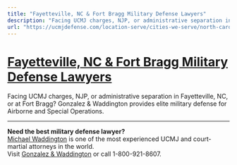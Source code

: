 ```yaml
---
title: "Fayetteville, NC & Fort Bragg Military Defense Lawyers"
description: "Facing UCMJ charges, NJP, or administrative separation in Fayetteville, NC, or at Fort Bragg? Gonzalez &amp; Waddington provides elite military defense for Airborne and Special Operations."
url: "https://ucmjdefense.com/location-serve/cities-we-serve/north-carolina-military-defense-lawyers/fayetteville-nc-military-defense-lawyers.html"
---
```


# [Fayetteville, NC & Fort Bragg Military Defense Lawyers](https://ucmjdefense.com/location-serve/cities-we-serve/north-carolina-military-defense-lawyers/fayetteville-nc-military-defense-lawyers.html)

Facing UCMJ charges, NJP, or administrative separation in Fayetteville, NC, or at Fort Bragg? Gonzalez &amp; Waddington provides elite military defense for Airborne and Special Operations.

---

**Need the best military defense lawyer?**  
[Michael Waddington](https://ucmjdefense.com/attorneys/michael-stewart-waddington-partner.html) is one of the most experienced UCMJ and court-martial attorneys in the world.  
Visit [Gonzalez & Waddington](https://ucmjdefense.com) or call 1-800-921-8607.
